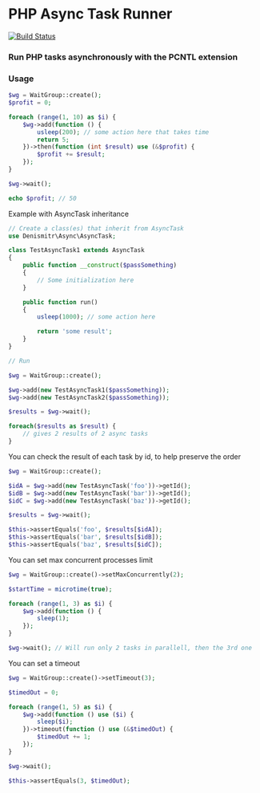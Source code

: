 # PHP Async Task Runner

[![Build Status](https://travis-ci.org/denismitr/wait.svg?branch=master)](https://travis-ci.org/denismitr/wait)

### Run PHP tasks asynchronously with the PCNTL extension

### Usage

```php
$wg = WaitGroup::create();
$profit = 0;

foreach (range(1, 10) as $i) {
    $wg->add(function () {
        usleep(200); // some action here that takes time
        return 5;
    })->then(function (int $result) use (&$profit) {
        $profit += $result;
    });
}

$wg->wait();

echo $profit; // 50
```
Example with AsyncTask inheritance
```php
// Create a class(es) that inherit from AsyncTask
use Denismitr\Async\AsyncTask;

class TestAsyncTask1 extends AsyncTask
{
    public function __construct($passSomething)
    {
        // Some initialization here
    }

    public function run()
    {
        usleep(1000); // some action here

        return 'some result';
    }
}

// Run

$wg = WaitGroup::create();

$wg->add(new TestAsyncTask1($passSomething));
$wg->add(new TestAsyncTask2($passSomething));

$results = $wg->wait();

foreach($results as $result) {
    // gives 2 results of 2 async tasks
}
```

You can check the result of each task by id, to help preserve the order
```php
$wg = WaitGroup::create();

$idA = $wg->add(new TestAsyncTask('foo'))->getId();
$idB = $wg->add(new TestAsyncTask('bar'))->getId();
$idC = $wg->add(new TestAsyncTask('baz'))->getId();

$results = $wg->wait();

$this->assertEquals('foo', $results[$idA]);
$this->assertEquals('bar', $results[$idB]);
$this->assertEquals('baz', $results[$idC]);
```

You can set max concurrent processes limit

```php
$wg = WaitGroup::create()->setMaxConcurrently(2);

$startTime = microtime(true);

foreach (range(1, 3) as $i) {
    $wg->add(function () {
        sleep(1);
    });
}

$wg->wait(); // Will run only 2 tasks in parallell, then the 3rd one
```

You can set a timeout
```php
$wg = WaitGroup::create()->setTimeout(3);

$timedOut = 0;

foreach (range(1, 5) as $i) {
    $wg->add(function () use ($i) {
        sleep($i);
    })->timeout(function () use (&$timedOut) {
        $timedOut += 1;
    });
}

$wg->wait();

$this->assertEquals(3, $timedOut);
```